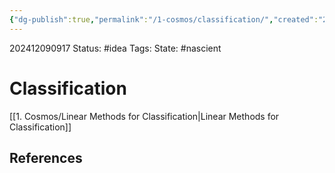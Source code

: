 ```yaml
---
{"dg-publish":true,"permalink":"/1-cosmos/classification/","created":"2024-12-09T09:12:32.653-05:00","updated":"2024-12-09T09:17:57.048-05:00"}
---
```


202412090917
Status: #idea
Tags: 
State: #nascient
# Classification

[[1. Cosmos/Linear Methods for Classification\|Linear Methods for Classification]]

## References
